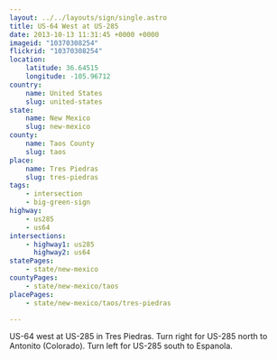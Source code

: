 ```yaml
---
layout: ../../layouts/sign/single.astro
title: US-64 West at US-285
date: 2013-10-13 11:31:45 +0000 +0000
imageid: "10370308254"
flickrid: "10370308254"
location:
    latitude: 36.64515
    longitude: -105.96712
country:
    name: United States
    slug: united-states
state:
    name: New Mexico
    slug: new-mexico
county:
    name: Taos County
    slug: taos
place:
    name: Tres Piedras
    slug: tres-piedras
tags:
    - intersection
    - big-green-sign
highway:
    - us285
    - us64
intersections:
    - highway1: us285
      highway2: us64
statePages:
    - state/new-mexico
countyPages:
    - state/new-mexico/taos
placePages:
    - state/new-mexico/taos/tres-piedras

---
```

US-64 west at US-285 in Tres Piedras.  Turn right for US-285 north to Antonito (Colorado).  Turn left for US-285 south to Espanola.